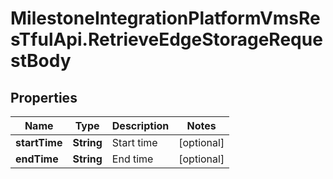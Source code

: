 # MilestoneIntegrationPlatformVmsResTfulApi.RetrieveEdgeStorageRequestBody

## Properties
Name | Type | Description | Notes
------------ | ------------- | ------------- | -------------
**startTime** | **String** | Start time | [optional] 
**endTime** | **String** | End time | [optional] 
